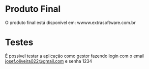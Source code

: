 # Produto Final
O produto final está disponível em: wwww.extrasoftware.com.br

# Testes
É possivel testar a aplicação como gestor fazendo login com o email josef.oliveira022@gmail.com e senha 1234

